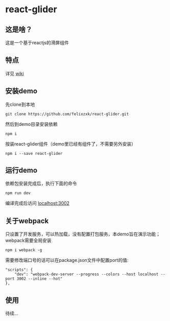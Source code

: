 # react-glider
## 这是啥？
这是一个基于reactjs的滑屏组件
## 特点
详见 [wiki](https://github.com/felixzxk/react-glider/wiki)
## 安装demo
先clone到本地

    git clone https://github.com/felixzxk/react-glider.git

然后到demo目录安装依赖
    
    npm i

按装react-glider组件（demo里已经有组件了，不需要另外安装）

    npm i --save react-glider
    
## 运行demo
依赖包安装完成后，执行下面的命令

    npm run dev

编译完成后访问 [localhost:3002](http://localhost:3002) 
## 关于webpack
只设置了开发服务，可以热加载，没有配置打包服务，本demo旨在演示功能；
webpack需要全局安装

    npm i webpack -g

需要修改端口号的话可以在package.json文件中配置port的值:

    "scripts": {
        "dev": "webpack-dev-server --progress --colors --host localhost --port 3002 --inline --hot"
    },

## 使用
待续...

